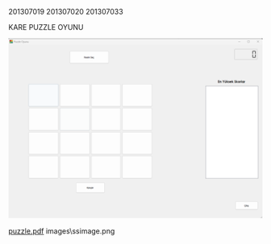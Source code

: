
201307019
201307020
201307033

KARE PUZZLE OYUNU

![ana sayfanın ekran görüntüsü](images\ssimage.png)

[puzzle.pdf](https://github.com/Zehraan/puzzle/blob/fbb3109dcdaf1eb44cfdfaa4dffa5a4d5b477f3c/url.pdf)
images\ssimage.png
